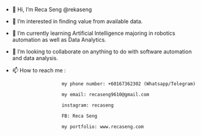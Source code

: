 - 👋 Hi, I’m Reca Seng @rekaseng
- 👀 I’m interested in finding value from available data.
- 🌱 I’m currently learning Artificial Intelligence majoring in robotics automation as well as Data Analytics.
- 💞️ I’m looking to collaborate on anything to do with software automation and data analysis.
- 📫 How to reach me : 
                        
                        my phone number: +60167362302 (Whatsapp/Telegram)

                        my email: recaseng9610@gmail.com
                        
                        instagram: recaseng
                        
                        FB: Reca Seng
                        
                        my portfolio: www.recaseng.com

